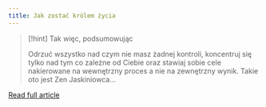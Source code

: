 ```yaml
---
title: Jak zostać królem życia
--- 
```


>[!hint] Tak więc, podsumowując
>
> Odrzuć wszystko nad czym nie masz żadnej kontroli, koncentruj się tylko nad tym co zależne od Ciebie oraz stawiaj sobie cele nakierowane na wewnętrzny proces a nie na zewnętrzny wynik. Takie oto jest Zen Jaskiniowca…

[Read full article](https://zenjaskiniowca.pl/jak-zostac-krolem-zycia)

